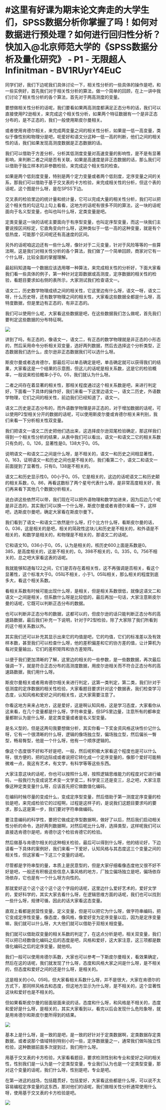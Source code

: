 # #这里有好课为期末论文奔走的大学生们，SPSS数据分析你掌握了吗！如何对数据进行预处理？如何进行回归性分析？快加入@北京师范大学的《SPSS数据分析及量化研究》 - P1 - 无限超人Infinitman - BV1RUyrY4EuC

同学们好，我们下边呢我们具体讨论一下，相关性分析的一些具体的操作是吧，和一些实例好，首先我们对于相关性分析的算法，做一个简单的回顾，在上一讲中我们讨论了相关性分析的各个算法，首先对于两高测度的变量。

要想做相关性分析的话呢，我们要看如果两高测度都满足正态分布的话，我们可以直接使用P2逊相关，来完成这个相关性分析，如果两个特征数据有一个是非正态分布的，是不正态的，我们一般使用斯皮尔曼相关。

或者使用肯德尔相关，来完成两变量之间的相关性分析，如果是一低一高变量，类似于像性别和物理分是吧，呃爱好和语文分这种一低一高的判断，他们之间的相关性的话，我们如果发现高测度数据是正态数据的话。

我们可以借助于方差分析，分析其低测度变量对高速变量的影响性，是不是有显著影响，来判断二者之间是否有关联，如果是高速度是非正态数据的话，那么我们可以借助于独立样本的非参数检验，来完成这个相关性的检查。

如果是两个低刻度变量，特别是两个定力变量或者两个低刻度，定序变量之间的关系，那我们可以借助于基于交叉表的卡方检验，来完成相关性的分析，但这个表的话呢，这个图是什么呀，是在SPSS下边。

交叉表的检验里边的统计量和统计量，它可以完成大量的相关性分析，我们可以把这个相关性的勾这勾上勾上看看，这地方的话呢有很多不同的算法，这一块的话呢面向于名义型变量，也叫也叫什么呀，定类变量是吧。

定类变量这一块的话呢主要面向于有序型变量，也叫定序型变量，而这一块我们主要说按区间标定，它直角变向什么呀，这种类似于一低一高的这种变量，就是有个低热度，可能那个区间呢还有高速度的区间。

另外的话呢咱这边还有一些什么呀，像针对于二元变量，针对于风险等等的一些算法啊，这是我们对相关性分析的各个算法，我们做了一个简单回顾，商家对它有一个什么呀，比较全面的掌握理解。

最起码知道每一个数据应该选用哪一种算法，来完成相关性的分析好，下面大家看我们看一些具体的例子，第一种针对定距数据或高测度，定序数据的相关性的检验，看题目要求如右侧的表所示，大家测试我们检查语文一。

语文二，历史数学物理成绩之间的相关性，它这里边有什么呀，语文一呀，语文二呀，什么历史呀，还有数学物理之间的相关性，大家看这些数据全都是什么呀，高特度数据，但是里边有正态的，有非正态的。

我们可以使用什么呢，大家看这些数据是吧，在这些数据我们怎么做呢，首先我们要判定这些数据的分布特征啊。

![](img/2052c55c1eaa68d76d169bbf87e521eb_1.png)

讲到了吗，有正态的，像语文一，语文二，有正态的数学物理就是非正态的小形态的，然后采用命令分析相关双变量，选好两列数据，然后去选择这个分析类型，正态数据我们选什么，皮尔逊非正态数据我们可以选什么呀。

斯皮尔曼或者选肯德尔，那最后可以单击确定是吧，单击确定就可以获得我们的结果，大家看这是一个结果的示意图，但这儿的话呢是相关系数，这是它的检验概率，一般说来检验概率小于0。05，我们就认为什么呀。

二者之间存在着显著的相关性，那相关程度通过这个相关系数是吧，来进行判定好，下面看一下具体的操作好，我们来看一下这里边语文一，语文二历史，外语数学物理，它们之间的相关性，前边我们已经知道了，语文一。

语文二历史是正态分布的，而外语数学物理是非正态的，对于增加数据的话呢，可以使用P2型相关分开的数据的话呢，可以使用斯皮尔曼或肯德尔相关来判别，我们来看一下分析相关性双变量。

我们把语文一语文二历史把他们选出来，这选择皮尔逊双尾检验确定，那这样我们得到一个相关性分析的结果，从表中我们可以看出，语文一和语文二它的相关系数只有负的，0。126，显著性是0。138大于0。05。

说明语文一和语文二之间是什么呀，是不相关的，语文一和历史之间相显著性，0。163，证明语文一和历史之间也是不相关的，我们看第二个，语文二和语文一前面提到了显著性，只有0。138是不相关的。

语文二和历史显示性0。00小于0。05，它是相关的，这边的话呢语文二和历史颠的相关系数，0。86，再看这数标了两个星号代表什么呀，是非常高度相关好，我们再来看下其他几个数据分析相关。

说白讲这些依然可以带，我们现在可以把外语物理和数学加进来，因为后边几个呢是非正态的，其实我们可以换一个什么呀，斯皮尔曼或者肯德尔来看一下，这样吧，选斯皮尔曼吧，确定大家看在斯皮尔曼下。

我们看到了语文一和语文二依然是什么呀，打个比方什么呀，看斯皮尔曼的话，0。036，这是相关的是吧，相关的简政性这块儿和历史是不相关的，和外语是不相关的，和数学是相关的，和物理是不相关的，那语文二的话呢。

它和语文10。036小于0。05，认为是相关的，核历史600上面是系数是0。385，是高度相关的，这是不相关的，0。398不相关的，0。335，0。756不相关的，总之吧大家看这表的话呢。

我就能够知道每122之间，它们是否存在着相关性，这不再强调是否相关，看这个显著性，这个标准大于0。05叫不相关，小于1。05叫相关，那么相关的程度到底多大，看这个相关系数。

看相关系数有时候可能出现什么呀，是相关，但是相关系数很低，就像这语文二和语文一之间是相关，但系数什么呀是比较低的，最后再加一句话，大家注意斯皮尔曼的话呢，它既可以判断正态分布的数据。

也可以判断非正态分布的数据，这都可以的，但皮尔逊的话只能判断正态分布的高速路数据，最后我们补充一下说明，针对于P2型检验，除了大家除了我们所看到的这个相关系数以外。

其实我们还可以补充其显示出来它的均值是吧，它的均值，它们的标准差以及有效样本数，甚至我们可以检查什么呀，他的差积偏差和它的协方差的值，让计算机为每对变量输出，它们的差积矩阵和协方差矩阵。

以便于我们更加清晰的了解，这里边的相关的一些参数，是一些数数据，再次最后强调一下，就是符合正态分布的高测度数据，用皮尔逊相关而不符合正态分布的高速路数据，我们用什么呀。

斯皮尔曼相关或者用肯德尔相关来进行判定，这第一类判定，第二类，我们针对于低测度的定序数据的相关性检验，大家看题目要求针对这个数据表，我们检查学习态度，认知风格和爱好之间的相关性，这大家需要注意了。

你看这地方来来占地方，这是爱好，这是啊认知风格，这是学习态度，大家看你从这来看，在几个变量都是什么呀，字符串变量，但SPS里边量，注意所有的都串变量都默认为是什么呀，是定类变量或者是名义型变量。

是名义型的，但是这两句我要想做分析，其实你看一下奖金资风格这块性价记什么呀，它有一个很清晰的什么呀，逻辑的像场独立型，偏场独立型，然后偏长一臀型，畅易臀型，他是一个什么呀，他有一个顺序逻辑的。

像这个态度很不好和不好是吧，一般，然后呢积极大家看这个程度也是可以什么呀，很方便的，把的边际成或者说把它转化成一个定序变量的，像那个爱好可能稍微难一点，我这有艺术，有文学，有科学等等这些东西。

大家注意这块的话呢，你也可以按照什么呀，按照逻辑思维能力的程度对它进行编码，一般我行为变成说艺术变一文学变二，科学变三还是变三，总之吧，大家注意像这种定类变量什么呀，应该首先把它做数值化编码。

在编码时候尽量的变成什么，变成定序型变量，然后借助于第一测度定序变量的检验是吧，来完成检验它的过程啊，过程是这样子的，是说我们这题目要求吗的要求，那么这是第一步，我们要对字符串做编码。

要注意编码的科学性，要把它做成定序型数据啊，做好了以后，然后我们启动相关性分析的命令，选好两列数据啊，对然后呢比什么呀，选择类型，这样呢我们可以直接选肯德尔是吧，肯德尔这个检验肯德它的检验。

然后做基与肯德尔相关的这种相关检验，最后可以得到什么呀，他的结论好，下边请看一下具体的案例好，我们来看一下爱好，认知风格与其态度这三个变量之间的相关性，但这家看一下这三个变量的话呢。

尽管都是字符串型的量，本质上是民意型的，但是大家仔细看像态度他又很不好不好是吧，一般还有积极这些信息人事风格的地方，厂独立偏场独立是吧，偏场依存场依存，它也是有一个什么呀方向性的。

那就爱好这个这个这个这个这个字段的话呢，这里边什么爱好艺术的，爱好文学的，爱好科学的，其实大家去看什么呀，在逻辑思维方面的话呢，我们也可以找到一些什么呀，规律可循，因此的话大家看这态变量。

直观上看都是民营性变量，定义变量，但是可以把它为什么呀，做字符串编码，把它变成定序性变量，像态度，像风格，像爱好变为定序变量以后，因为是定序变量嘛，我们就可以什么呀，大大他们就可以借助于双相关相变量。

我们就可以借助双变量的相关系数的判定了，在这点分析是吧，相关双变量，我们可以把已经数值化编码之后的态度是吧，风格和爱好，这大家注意，这三项都是数值化编码之后的定序变量，就他呗。

我们一般可以使用肯德尔系数，大家也可以参考一下斯皮尔曼相关，看效果确定，然后在这的话呢，我们就发现了什么呀，态度和风格大家之间是什么呀，是不相关的，但态度和爱好之间的还是什么呀，是相关的。

这是相关的小0。05吗，但大家看相关系数什么呀，并不是很大，大家在肯德尔的方式下，那同样风格去和态度，但这地方显示为什么呀，是不相关的，这个显著性这块和爱好也是不相关的。

但如果看斯皮尔曼的层面层面来说的话，态度和什么呀，和风格是不相关的，态度和爱好是什么呀，是相关的，其实大家看到以，看完以后会发现什么危险象呀，就是用肯德尔和斯皮尔曼所得到的结果。



![](img/2052c55c1eaa68d76d169bbf87e521eb_3.png)

基本上是什么呀，是一致的是吧，是一致的好针对于定类数据啊，定类数据存定类数据，或者说那个值域特别特别小的一些，定序数据量之一，通常我们做叫独立性检验，这种数据前面多次提到过，我们用什么呀。

用基于交叉表的卡方检验，大家看看题目，要求检测性别和专业和爱好之间的相关性，性别我们是一认为是一个定类型变量，专业我们认为也是一个定类型变量，那对这个变量的话呢，我们什么呀，性别是吧，专业是吧。

在第一进这的战场，包括籍贯好，包括爱好，大家看这些都是什么呀，可以说不太容易编程定序变量的这东西，那对他们的话呢，我们做相关性分析通常使用什么呀，使用基于交叉表的卡方检验是吧。



![](img/2052c55c1eaa68d76d169bbf87e521eb_5.png)